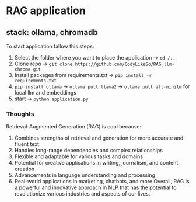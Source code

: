 # RAG application

## stack: ollama, chromadb

To start application fallow this steps:
1. Select the folder where you want to place the application -> ```cd /..```
2. Clone repo -> ```git clone https://github.com/CodyLikeSo/RAG_llm-chroma.git```
3. Install packages from requirements.txt -> ```pip install -r requirements.txt```
4. ```pip install ollama``` -> ```ollama pull llama2``` -> ```ollama pull all-minilm``` for local llm and embeddings
5. start -> ```python application.py```

### Thoughts
Retrieval-Augmented Generation (RAG) is cool because:
1. Combines strengths of retrieval and generation for more accurate and fluent text
2. Handles long-range dependencies and complex relationships
3. Flexible and adaptable for various tasks and domains
4. Potential for creative applications in writing, journalism, and content creation
5. Advancements in language understanding and processing
6. Real-world applications in marketing, chatbots, and more
Overall, RAG is a powerful and innovative approach in NLP that has the potential to revolutionize various industries and aspects of our lives.
